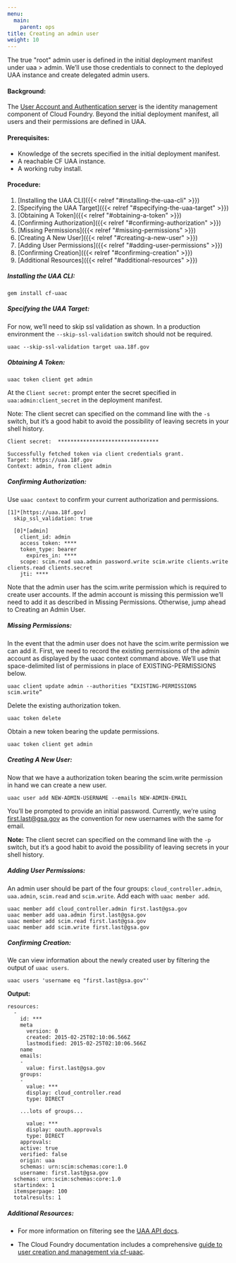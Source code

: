 ```yaml
---
menu:
  main:
    parent: ops
title: Creating an admin user
weight: 10
---
```


The true "root" admin user is defined in the initial deployment manifest under uaa > admin. We’ll use those credentials to connect to the deployed UAA instance and create delegated admin users.


#### Background:

The [User Account and Authentication server](https://github.com/cloudfoundry/uaa) is the identity management component of Cloud Foundry. Beyond the initial deployment manifest, all users and their permissions are defined in UAA.

#### Prerequisites:

- Knowledge of the secrets specified in the initial deployment manifest.
- A reachable CF UAA instance.
- A working ruby install.

#### Procedure:

1. [Installing the UAA CLI]({{< relref "#installing-the-uaa-cli" >}})
1. [Specifying the UAA Target]({{< relref "#specifying-the-uaa-target" >}})
1. [Obtaining A Token]({{< relref "#obtaining-a-token" >}})
1. [Confirming Authorization]({{< relref "#confirming-authorization" >}})
1. [Missing Permissions]({{< relref "#missing-permissions" >}})
1. [Creating A New User]({{< relref "#creating-a-new-user" >}})
1. [Adding User Permissions]({{< relref "#adding-user-permissions" >}})
1. [Confirming Creation]({{< relref "#confirming-creation" >}})
1. [Additional Resources]({{< relref "#additional-resources" >}})

##### Installing the UAA CLI:

	gem install cf-uaac

##### Specifying the UAA Target:

For now, we’ll need to skip ssl validation as shown. In a production environment the `--skip-ssl-validation` switch should not be required.

	uaac --skip-ssl-validation target uaa.18f.gov

##### Obtaining A Token:

	uaac token client get admin

At the `Client secret:` prompt enter the secret specified in `uaa:admin:client_secret` in the deployment manifest.

Note: The client secret can specified on the command line with the `-s` switch, but it’s a good habit to avoid the possibility of leaving secrets in your shell history.

	Client secret:  ********************************

	Successfully fetched token via client credentials grant.
	Target: https://uaa.18f.gov
	Context: admin, from client admin

##### Confirming Authorization:

Use `uaac context` to confirm your current authorization and permissions.

	[1]*[https://uaa.18f.gov]
	  skip_ssl_validation: true

	  [0]*[admin]
	    client_id: admin
	    access token: ****
	    token_type: bearer
	      expires_in: ****
	    scope: scim.read uaa.admin password.write scim.write clients.write clients.read clients.secret
	    jti: ****

Note that the admin user has the scim.write permission which is required to create user accounts. If the admin account is missing this permission we’ll need to add it as described in Missing Permissions. Otherwise, jump ahead to Creating an Admin User.

##### Missing Permissions:

In the event that the admin user does not have the scim.write permission we can add it. First, we need to record the existing permissions of the admin account as displayed by the uaac context command above. We’ll use that space-delimited list of permissions in place of EXISTING-PERMISSIONS below.

	uaac client update admin --authorities “EXISTING-PERMISSIONS scim.write”

Delete the existing authorization token.

	uaac token delete

Obtain a new token bearing the update permissions.

	uaac token client get admin


##### Creating A New User:

Now that we have a authorization token bearing the scim.write permission in hand we can create a new user.

	uaac user add NEW-ADMIN-USERNAME --emails NEW-ADMIN-EMAIL

You’ll be prompted to provide an initial password.  Currently, we’re using first.last@gsa.gov as the convention for new usernames with the same for email.

**Note:** The client secret can specified on the command line with the `-p` switch, but it’s a good habit to avoid the possibility of leaving secrets in your shell history.


##### Adding User Permissions:

An admin user should be part of the four groups: `cloud_controller.admin`, `uaa.admin`, `scim.read` and `scim.write`. Add each with `uaac member add`.

    uaac member add cloud_controller.admin first.last@gsa.gov
    uaac member add uaa.admin first.last@gsa.gov
    uaac member add scim.read first.last@gsa.gov
    uaac member add scim.write first.last@gsa.gov

##### Confirming Creation:

We can view information about the newly created user by filtering the output of `uaac users`.

	uaac users 'username eq "first.last@gsa.gov"'

**Output:**

	resources:
	  -
	    id: ***
	    meta
	      version: 0
	      created: 2015-02-25T02:10:06.566Z
	      lastmodified: 2015-02-25T02:10:06.566Z
	    name
	    emails:
	    -
	      value: first.last@gsa.gov
	    groups:
	    -
	      value: ***
	      display: cloud_controller.read
	      type: DIRECT

		...lots of groups...

	      value: ***
	      display: oauth.approvals
	      type: DIRECT
	    approvals:
	    active: true
	    verified: false
	    origin: uaa
	    schemas: urn:scim:schemas:core:1.0
	    username: first.last@gsa.gov
	  schemas: urn:scim:schemas:core:1.0
	  startindex: 1
	  itemsperpage: 100
	  totalresults: 1

##### Additional Resources:

- For more information on filtering see the [UAA API docs](https://github.com/cloudfoundry/uaa/blob/master/docs/UAA-APIs.rst#a-note-on-filtering).

- The Cloud Foundry documentation includes a comprehensive [guide to user creation and management via cf-uaac](http://docs.cloudfoundry.org/adminguide/uaa-user-management.html#creating-admin-users).
